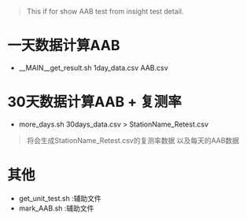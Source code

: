 > This if for show AAB test from insight test detail.
 
# 一天数据计算AAB
- __MAIN__get_result.sh  1day_data.csv  AAB.csv

# 30天数据计算AAB + 复测率
- more_days.sh 30days_data.csv > StationName_Retest.csv
> 将会生成StationName_Retest.csv的复测率数据
> 以及每天的AAB数据

# 其他
- get_unit_test.sh  :辅助文件
- mark_AAB.sh :辅助文件
